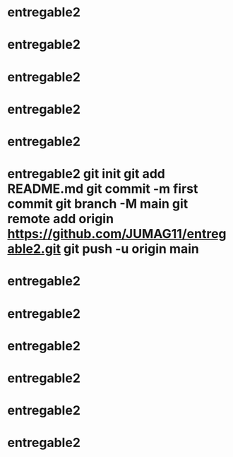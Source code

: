 # entregable2
# entregable2
# entregable2
# entregable2
# entregable2
# entregable2 git init git add README.md git commit -m first commit git branch -M main git remote add origin https://github.com/JUMAG11/entregable2.git git push -u origin main
# entregable2
# entregable2
# entregable2
# entregable2
# entregable2
# entregable2
